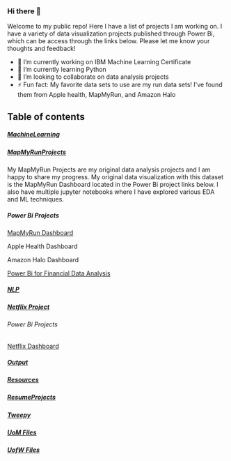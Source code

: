 ### Hi there 👋

Welcome to my public repo! Here I have a list of projects I am working on. I have a variety of data visualization projects published through Power Bi, which can be access through the links below. Please let me know your thoughts and feedback!

- 🔭 I’m currently working on IBM Machine Learning Certificate
- 🌱 I’m currently learning Python
- 👯 I’m looking to collaborate on data analysis projects
- ⚡ Fun fact: My favorite data sets to use are my run data sets! I've found them from Apple health, MapMyRun, and Amazon Halo

## Table of contents

##### [MachineLearning](https://github.com/Cbhami/Coraline/tree/master/MachineLearning)

##### [MapMyRunProjects](https://github.com/Cbhami/Coraline/tree/master/MapMyRunProjects)

My MapMyRun Projects are my original data analysis projects and I am happy to share my progress. My original data visualization with this dataset is the MapMyRun Dashboard located in the Power Bi project links below. I also have multiple jupyter notebooks where I have explored various EDA and ML techniques.

##### Power Bi Projects

[MapMyRun Dashboard](https://app.powerbi.com/view?r=eyJrIjoiMjUzZjU5ZDYtNmQ3ZC00MWMxLTk3OWMtZmIwNDM3YzM1NjMwIiwidCI6ImRkMjQ2ZTRhLTU0MzQtNGUxNS04YWUzLTkxYWQ5Nzk3YjIwOSIsImMiOjN9&pageName=ReportSection)

Apple Health Dashboard

Amazon Halo Dashboard

[Power Bi for Financial Data Analysis](https://app.powerbi.com/view?r=eyJrIjoiMjE1YWY1OGYtYmRhOS00MDgwLTk5M2UtYWYwNWI2NTQ0MTljIiwidCI6ImRkMjQ2ZTRhLTU0MzQtNGUxNS04YWUzLTkxYWQ5Nzk3YjIwOSIsImMiOjN9&pageName=ReportSection)

##### [NLP](https://github.com/Cbhami/Coraline/tree/master/NLP)

##### [Netflix Project](https://github.com/Cbhami/Coraline/tree/master/Netflix%20Project)

###### Power Bi Projects

[Netflix Dashboard](https://app.powerbi.com/view?r=eyJrIjoiNmYwMWMwYjItNWVjZS00MzEwLTlmZjAtZmU3NWM2YzQ3NzU1IiwidCI6ImRkMjQ2ZTRhLTU0MzQtNGUxNS04YWUzLTkxYWQ5Nzk3YjIwOSIsImMiOjN9&pageName=ReportSection)

##### [Output](https://github.com/Cbhami/Coraline/tree/master/Output)

##### [Resources](Resources)

##### [ResumeProjects](https://github.com/Cbhami/Coraline/tree/master/ResumeProjects)

##### [Tweepy](https://github.com/Cbhami/Coraline/tree/master/Tweepy)

##### [UoM Files](https://github.com/Cbhami/Coraline/tree/master/UoM%20Files)

##### [UofW Files](https://github.com/Cbhami/Coraline/tree/master/UoM%20Files)
